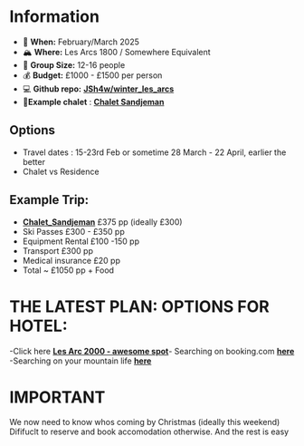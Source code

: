 # Information
- 📅 **When:** February/March 2025
- 🏔️ **Where:** Les Arcs 1800 / Somewhere Equivalent 
- 👥 **Group Size:** 12-16 people
- 💰 **Budget:** £1000 - £1500 per person
- 💻 **Github repo:** [__JSh4w/winter_les_arcs__](https://github.com/JSh4w/winter_les_arcs)
- 🎿**Example chalet** :  [__Chalet Sandjeman__](https://www.alpineanswers.co.uk/ski-chalets/france/morzine/chalet-sandjeman)

## Options
- Travel dates : 15-23rd Feb or sometime 28 March - 22 April, earlier the better
- Chalet vs Residence 

## Example Trip: 
- [__Chalet_Sandjeman__](https://www.alpineanswers.co.uk/ski-chalets/france/morzine/chalet-sandjeman) £375 pp (ideally £300)
- Ski Passes £300 - £350 pp  
- Equipment Rental £100 -150 pp
- Transport £300 pp
- Medical insurance £20 pp 
- Total ~ £1050 pp + Food 

# THE LATEST PLAN: OPTIONS FOR HOTEL:
-Click here [__Les Arc 2000 - awesome spot__](https://www.booking.com/hotel/fr/arc-2000-appartement-3-chambres-10-personnes.)- Searching on booking.com [__here__](en-gb.html?label=gen173nr-1FCAEoggI46AdIM1gEaFCIAQGYAQm4ARfIAQzYAQHoAQH4AQyIAgGoAgO4Av7XjLsGwAIB0gIkYTU2MzBiZTMtZGIxNS00ZGM0LThmMWItMTZhYzE4NTU3ZThi2AIG4AIB&sid=07d1b9585319b603da389b897710dafb&aid=304142&ucfs=1&checkin=2025-03-29&checkout=2025-04-05&dest_id=2933&dest_type=region&group_adults=10&no_rooms=1&group_children=0&nflt=oos%3D1%3Bprice%3DGBP-min-450-1&matching_block_id=1321717401_404850104_10_0_0&atlas_src=sr_iw_title)
-Searching on your mountain life [__here__](https://yourmountain.life/book-your-chalet/)

# IMPORTANT
We now need to know whos coming by Christmas (ideally this weekend)
Dififuclt to reserve and book accomodation otherwise. 
And the rest is easy